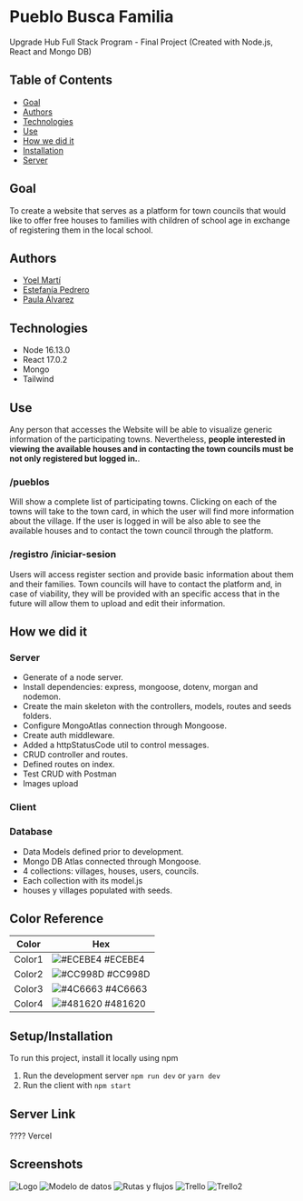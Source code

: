 # Pueblo Busca Familia 
Upgrade Hub Full Stack Program - Final Project (Created with Node.js, React and Mongo DB)

## Table of Contents
* [Goal](#Goal)
* [Authors](#Authors)
* [Technologies](#Technologies)
* [Use](#Use)
* [How we did it](#How-we-did-it)
* [Installation](#Setup/Installation)
* [Server](#Server-Link)

## Goal
To create a website that serves as a platform for town councils that would like to offer free houses to families with children of school age in exchange of registering them in the local school.

## Authors

- [Yoel Martí](https://github.com/yoelmarti)
- [Estefanía Pedrero ](https://github.com/Estef108)
- [Paula Álvarez](https://github.com/Paulaalpe)

## Technologies
- Node 16.13.0
- React 17.0.2
- Mongo
- Tailwind
## Use
Any person that accesses the Website will be able to visualize generic information of the participating towns. Nevertheless, **people interested in viewing the available houses and in contacting the town councils must be not only registered but logged in.**.
### /pueblos
Will show a complete list of participating towns. Clicking on each of the towns will take to the town card, in which the user will find more information about the village. If the user is logged in will be also able to see the available houses and to contact the town council through the platform.
### /registro /iniciar-sesion
Users will access register section and provide basic information about them and their families. 
Town councils will have to contact the platform and, in case of viability, they will be provided with an specific access that in the future will allow them to upload and edit their information.

## How we did it
### Server
- Generate of a node server.
- Install dependencies: express, mongoose, dotenv, morgan and nodemon.
- Create the main skeleton with the controllers, models, routes and seeds folders.
- Configure MongoAtlas connection through Mongoose.
- Create auth middleware.
- Added a httpStatusCode util to control messages.
- CRUD controller and routes.
- Defined routes on index.
- Test CRUD with Postman
- Images upload

### Client


### Database
- Data Models defined prior to development.
- Mongo DB Atlas connected through Mongoose.
- 4 collections: villages, houses, users, councils.
- Each collection with its model.js
- houses y villages populated with seeds.

## Color Reference

| Color             | Hex                                                                |
| ----------------- | ------------------------------------------------------------------ |
| Color1 | ![#ECEBE4](https://via.placeholder.com/10/ECEBE4?text=+) #ECEBE4 |
| Color2 | ![#CC998D](https://via.placeholder.com/10/CC998D?text=+) #CC998D |
| Color3 | ![#4C6663](https://via.placeholder.com/10/4C6663?text=+) #4C6663 |
| Color4 | ![#481620](https://via.placeholder.com/10/481620?text=+) #481620 |

## Setup/Installation
To run this project, install it locally using npm
1. Run the development server  `npm run dev` or `yarn dev`
2. Run the client with  `npm start`

## Server Link
???? Vercel

## Screenshots

<img src="./assets/Logo.PNG" alt="Logo">
<img src="./assets/Modelo-de-datos.PNG" alt="Modelo de datos">
<img src="./assets/Rutas.PNG" alt="Rutas y flujos">
<img src="./assets/Trello1.png" alt="Trello">
<img src="./assets/Trello2.png" alt="Trello2">
